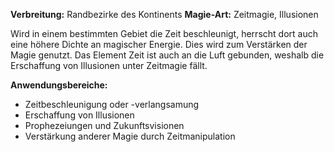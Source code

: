 **Verbreitung:** Randbezirke des Kontinents 
**Magie-Art:** Zeitmagie, Illusionen

 Wird in einem bestimmten Gebiet die Zeit beschleunigt, herrscht dort auch eine höhere Dichte an magischer Energie. Dies wird zum Verstärken der Magie genutzt. Das Element Zeit ist auch an die Luft gebunden, weshalb die Erschaffung von Illusionen unter Zeitmagie fällt. 

**Anwendungsbereiche:**

- Zeitbeschleunigung oder -verlangsamung
- Erschaffung von Illusionen
- Prophezeiungen und Zukunftsvisionen
- Verstärkung anderer Magie durch Zeitmanipulation